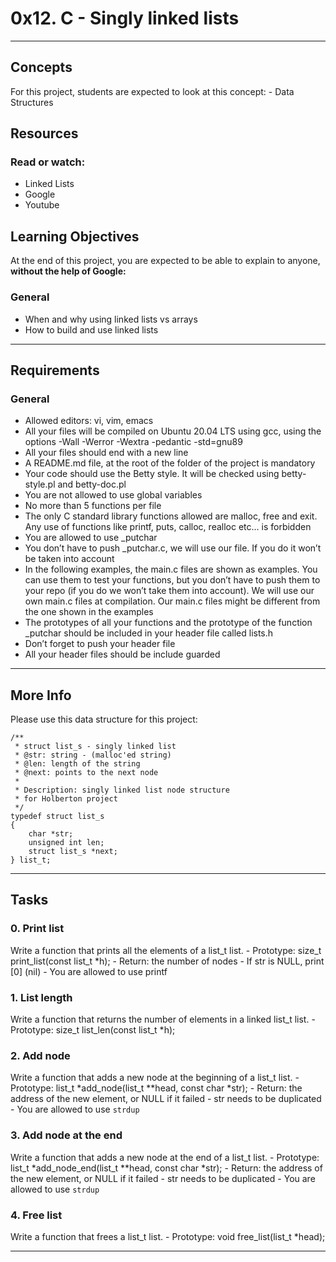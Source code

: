 # 0x12. C - Singly linked lists

***********************************************************************************

## Concepts
For this project, students are expected to look at this concept:
	- Data Structures
## Resources
### Read or watch:
 - Linked Lists
 - Google
 - Youtube

## Learning Objectives
At the end of this project, you are expected to be able to explain to anyone, **without the help of Google:**
### General
 - When and why using linked lists vs arrays
 - How to build and use linked lists

***********************************************************************************

## Requirements
### General
 - Allowed editors: vi, vim, emacs
 - All your files will be compiled on Ubuntu 20.04 LTS using gcc, using the options -Wall -Werror -Wextra -pedantic -std=gnu89
 - All your files should end with a new line
 - A README.md file, at the root of the folder of the project is mandatory
 - Your code should use the Betty style. It will be checked using betty-style.pl and betty-doc.pl
 - You are not allowed to use global variables
 - No more than 5 functions per file
 - The only C standard library functions allowed are malloc, free and exit. Any use of functions like printf, puts, calloc, realloc etc… is forbidden
 - You are allowed to use _putchar
 - You don’t have to push _putchar.c, we will use our file. If you do it won’t be taken into account
 - In the following examples, the main.c files are shown as examples. You can use them to test your functions, but you don’t have to push them to your repo (if you do we won’t take them into account). We will use our own main.c files at compilation. Our main.c files might be different from the one shown in the examples
 - The prototypes of all your functions and the prototype of the function _putchar should be included in your header file called lists.h
 - Don’t forget to push your header file
 - All your header files should be include guarded

***********************************************************************************

## More Info
Please use this data structure for this project:

```
/**
 * struct list_s - singly linked list
 * @str: string - (malloc'ed string)
 * @len: length of the string
 * @next: points to the next node
 *
 * Description: singly linked list node structure
 * for Holberton project
 */
typedef struct list_s
{
    char *str;
    unsigned int len;
    struct list_s *next;
} list_t;
```

**********************************************************************************

## Tasks
### 0. Print list
Write a function that prints all the elements of a list_t list.
	- Prototype: size_t print_list(const list_t *h);
	- Return: the number of nodes
	- If str is NULL, print [0] (nil)
	- You are allowed to use printf
### 1. List length
Write a function that returns the number of elements in a linked list_t list.
	- Prototype: size_t list_len(const list_t *h);
### 2. Add node
Write a function that adds a new node at the beginning of a list_t list.
	- Prototype: list_t *add_node(list_t **head, const char *str);
	- Return: the address of the new element, or NULL if it failed
	- str needs to be duplicated
	- You are allowed to use `strdup`
### 3. Add node at the end
Write a function that adds a new node at the end of a list_t list.
	- Prototype: list_t *add_node_end(list_t **head, const char *str);
	- Return: the address of the new element, or NULL if it failed
	- str needs to be duplicated
	- You are allowed to use `strdup`
 
### 4. Free list
Write a function that frees a list_t list.
	- Prototype: void free_list(list_t *head);

***********************************************************************************

